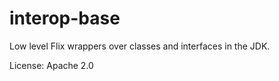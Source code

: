 # interop-base

Low level Flix wrappers over classes and interfaces in the JDK.

License: Apache 2.0

